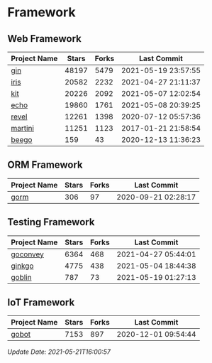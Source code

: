# Framework

## Web Framework
| Project Name | Stars | Forks | Last Commit |
| ------------ | ----- | ----- | ----------- |
| [gin](https://github.com/gin-gonic/gin) | 48197 | 5479 | 2021-05-19 23:57:55 |
| [iris](https://github.com/kataras/iris) | 20582 | 2232 | 2021-04-27 21:11:37 |
| [kit](https://github.com/go-kit/kit) | 20226 | 2092 | 2021-05-07 12:02:54 |
| [echo](https://github.com/labstack/echo) | 19860 | 1761 | 2021-05-08 20:39:25 |
| [revel](https://github.com/revel/revel) | 12261 | 1398 | 2020-07-12 05:57:36 |
| [martini](https://github.com/go-martini/martini) | 11251 | 1123 | 2017-01-21 21:58:54 |
| [beego](https://github.com/astaxie/beego) | 159 | 43 | 2020-12-13 11:36:23 |

## ORM Framework
| Project Name | Stars | Forks | Last Commit |
| ------------ | ----- | ----- | ----------- |
| [gorm](https://github.com/jinzhu/gorm) | 306 | 97 | 2020-09-21 02:28:17 |

## Testing Framework
| Project Name | Stars | Forks | Last Commit |
| ------------ | ----- | ----- | ----------- |
| [goconvey](https://github.com/smartystreets/goconvey) | 6364 | 468 | 2021-04-27 05:44:01 |
| [ginkgo](https://github.com/onsi/ginkgo) | 4775 | 438 | 2021-05-04 18:44:38 |
| [goblin](https://github.com/franela/goblin) | 787 | 73 | 2021-05-19 01:27:13 |

## IoT Framework
| Project Name | Stars | Forks | Last Commit |
| ------------ | ----- | ----- | ----------- |
| [gobot](https://github.com/hybridgroup/gobot) | 7153 | 897 | 2020-12-01 09:54:44 |

*Update Date: 2021-05-21T16:00:57*